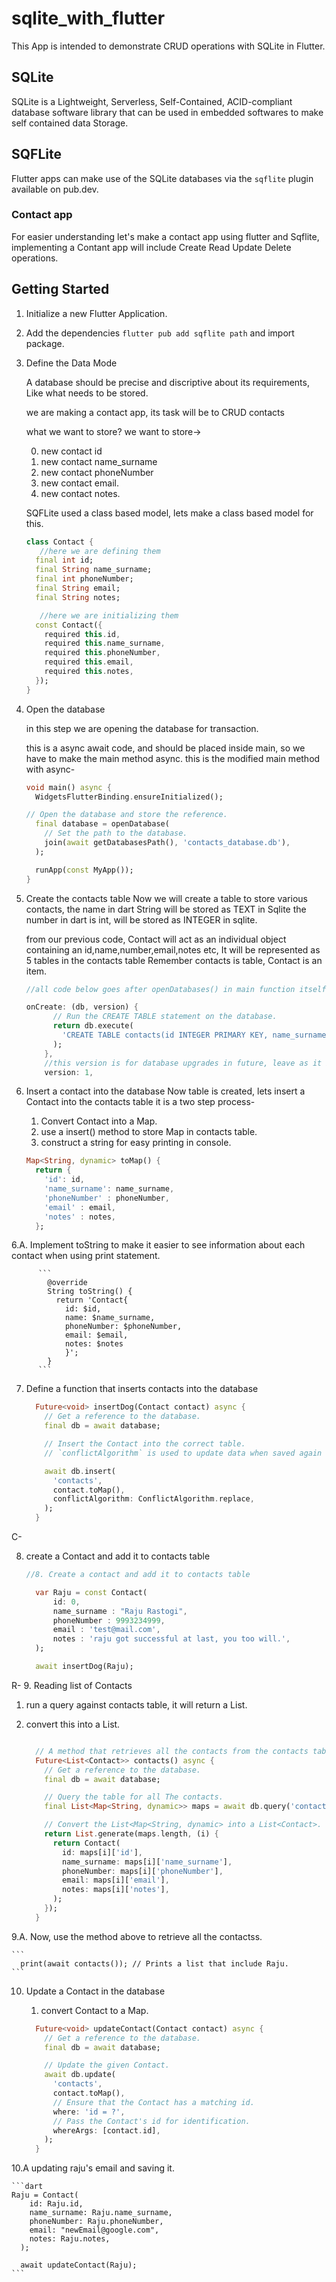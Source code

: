 # sqlite_with_flutter

This App is intended to demonstrate CRUD operations with SQLite in Flutter.

## SQLite

SQLite is a Lightweight, Serverless, Self-Contained, ACID-compliant database software library that can be used in embedded softwares to make self contained data Storage.

## SQFLite

Flutter apps can make use of the SQLite databases via the `sqflite` plugin available on pub.dev.

### Contact app

For easier understanding let's make a contact app using flutter and Sqflite, implementing a Contant app will include Create Read Update Delete operations.

## Getting Started

1. Initialize a new Flutter Application.
2. Add the dependencies
   `flutter pub add sqflite path`
   and import package.

3. Define the Data Mode

   A database should be precise and discriptive about its requirements, Like what needs to be stored.

   we are making a contact app, its task will be to CRUD contacts

   what we want to store? we want to store->

   0. new contact id
   1. new contact name_surname
   2. new contact phoneNumber
   3. new contact email.
   4. new contact notes.

   SQFLite used a class based model, lets make a class based model for this.

    ```dart
    class Contact {
       //here we are defining them
      final int id;
      final String name_surname;
      final int phoneNumber;
      final String email;
      final String notes;

       //here we are initializing them
      const Contact({
        required this.id,
        required this.name_surname,
        required this.phoneNumber,
        required this.email,
        required this.notes,
      });
   }
   ```

4. Open the database

   in this step we are opening the database for transaction.

   this is a async await code, and should be placed inside main, so we have to make the main method async.
   this is the modified main method with async-

   ```dart
   void main() async {
     WidgetsFlutterBinding.ensureInitialized();

   // Open the database and store the reference.
     final database = openDatabase(
       // Set the path to the database.
       join(await getDatabasesPath(), 'contacts_database.db'),
     );

     runApp(const MyApp());
   }
   ```

5. Create the contacts table
   Now we will create a table to store various contacts,
   the name in dart String will be stored as TEXT in Sqlite
   the number in dart is int, will be stored as INTEGER in sqlite.

   from our previous code, Contact will act as an individual object containing an id,name,number,email,notes etc,
   It will be represented as 5 tables in the contacts table
   Remember contacts is table, Contact is an item.

   ```dart
   //all code below goes after openDatabases() in main function itself.

   onCreate: (db, version) {
         // Run the CREATE TABLE statement on the database.
         return db.execute(
           'CREATE TABLE contacts(id INTEGER PRIMARY KEY, name_surname     TEXT, phoneNumber INTEGER, email TEXT, notes TEXT)',
         );
       },
       //this version is for database upgrades in future, leave as it is
       version: 1,
   ```

6. Insert a contact into the database
   Now table is created, lets insert a Contact into the contacts table
   it is a two step process-

   1. Convert Contact into a Map.
   2. use a insert() method to store Map in contacts table.
   3. construct a string for easy printing in console.

    ```dart
    Map<String, dynamic> toMap() {
      return {
        'id': id,
        'name_surname': name_surname,
        'phoneNumber' : phoneNumber,
        'email' : email,
        'notes' : notes,
      };
      ```

6.A. Implement toString to make it easier to see information about each contact when using print statement.

          ```
            @override
            String toString() {
              return 'Contact{
                id: $id,
                name: $name_surname,
                phoneNumber: $phoneNumber,
                email: $email,
                notes: $notes
                }';
            }
          ```
7. Define a function that inserts contacts into the database

    ```dart
      Future<void> insertDog(Contact contact) async {
        // Get a reference to the database.
        final db = await database;

        // Insert the Contact into the correct table.
        // `conflictAlgorithm` is used to update data when saved again with     same name.

        await db.insert(
          'contacts',
          contact.toMap(),
          conflictAlgorithm: ConflictAlgorithm.replace,
        );
      }
    ```

C-

8. create a Contact and add it to contacts table

    ```dart
    //8. Create a contact and add it to contacts table

      var Raju = const Contact(
          id: 0,
          name_surname : "Raju Rastogi",
          phoneNumber : 9993234999,
          email : 'test@mail.com',
          notes : 'raju got successful at last, you too will.',
      );

      await insertDog(Raju);
    ```

R- 9. Reading list of Contacts

1. run a query against contacts table, it will return a List<Map>.
2. convert this into a List<Contact>.

    ```dart

      // A method that retrieves all the contacts from the contacts table.
      Future<List<Contact>> contacts() async {
        // Get a reference to the database.
        final db = await database;

        // Query the table for all The contacts.
        final List<Map<String, dynamic>> maps = await db.query('contacts');

        // Convert the List<Map<String, dynamic> into a List<Contact>.
        return List.generate(maps.length, (i) {
          return Contact(
            id: maps[i]['id'],
            name_surname: maps[i]['name_surname'],
            phoneNumber: maps[i]['phoneNumber'],
            email: maps[i]['email'],
            notes: maps[i]['notes'],
          );
        });
      }
    ```
9.A. Now, use the method above to retrieve all the contactss.

    ```
      print(await contacts()); // Prints a list that include Raju.
    ```

10. Update a Contact in the database
    1. convert Contact to a Map.

    ```dart
      Future<void> updateContact(Contact contact) async {
        // Get a reference to the database.
        final db = await database;

        // Update the given Contact.
        await db.update(
          'contacts',
          contact.toMap(),
          // Ensure that the Contact has a matching id.
          where: 'id = ?',
          // Pass the Contact's id for identification.
          whereArgs: [contact.id],
        );
      }
    ```

10.A updating raju's email and saving it.

    ```dart
    Raju = Contact(
        id: Raju.id,
        name_surname: Raju.name_surname,
        phoneNumber: Raju.phoneNumber,
        email: "newEmail@google.com",
        notes: Raju.notes,
      );
    
      await updateContact(Raju);
    ```
